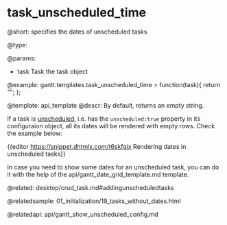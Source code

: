 task_unscheduled_time
=============

@short:
	specifies the dates of unscheduled tasks

@type:

@params:
- task		Task			the task object	


@example:
gantt.templates.task_unscheduled_time = function(task){
   return "";
};

@template:	api_template
@descr:
By default, returns an empty string.

If a task is [unscheduled](desktop/unscheduled_tasks.md), i.e. has the `unscheduled:true` property in its configuraion object, all its dates will be rendered with empty rows. 
Check the example below:

{{editor	https://snippet.dhtmlx.com/t6skfgjx		Rendering dates in unscheduled tasks}}

In case you need to show some dates for an unscheduled task, you can do it with the help of the api/gantt_date_grid_template.md template.

@related:
desktop/crud_task.md#addingunscheduledtasks

@relatedsample:
01_initialization/19_tasks_without_dates.html

@relatedapi:
api/gantt_show_unscheduled_config.md